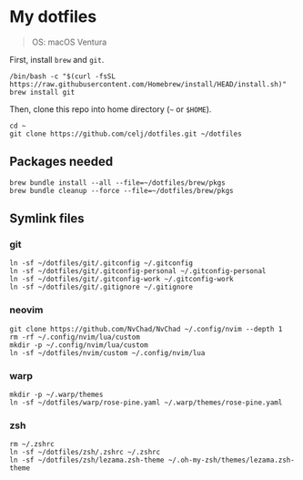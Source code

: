 # My dotfiles

> OS: macOS Ventura

First, install `brew` and `git`.

```shell
/bin/bash -c "$(curl -fsSL https://raw.githubusercontent.com/Homebrew/install/HEAD/install.sh)"
brew install git
```

Then, clone this repo into home directory (`~` or `$HOME`).

```shell
cd ~
git clone https://github.com/celj/dotfiles.git ~/dotfiles
```

## Packages needed

```shell
brew bundle install --all --file=~/dotfiles/brew/pkgs
brew bundle cleanup --force --file=~/dotfiles/brew/pkgs
```

## Symlink files

### git

```shell
ln -sf ~/dotfiles/git/.gitconfig ~/.gitconfig
ln -sf ~/dotfiles/git/.gitconfig-personal ~/.gitconfig-personal
ln -sf ~/dotfiles/git/.gitconfig-work ~/.gitconfig-work
ln -sf ~/dotfiles/git/.gitignore ~/.gitignore
```

### neovim

```shell
git clone https://github.com/NvChad/NvChad ~/.config/nvim --depth 1
rm -rf ~/.config/nvim/lua/custom
mkdir -p ~/.config/nvim/lua/custom
ln -sf ~/dotfiles/nvim/custom ~/.config/nvim/lua
```

### warp

```shell
mkdir -p ~/.warp/themes
ln -sf ~/dotfiles/warp/rose-pine.yaml ~/.warp/themes/rose-pine.yaml
```

### zsh

```shell
rm ~/.zshrc
ln -sf ~/dotfiles/zsh/.zshrc ~/.zshrc
ln -sf ~/dotfiles/zsh/lezama.zsh-theme ~/.oh-my-zsh/themes/lezama.zsh-theme
```
